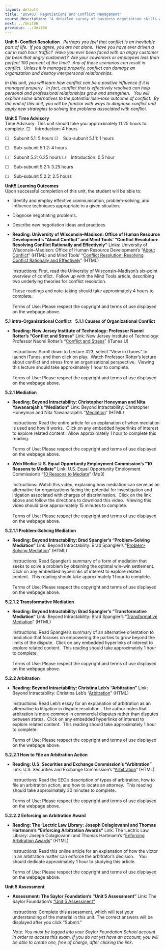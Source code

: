 ```yaml
---
layout: default
title: "BUS403: Negotiations and Conflict Management"
course_description: "A detailed survey of business negotiation skills and strategies designed to help maintain healthy business relationships. Examines the concepts, processes, strategies, and ethical issues related to negotiation, and appropriate conduct in a variety of business contexts."
next: ../Unit06
previous: ../Unit04
---
```

**Unit 5: Conflict Resolution** <span id="5"></span> 
*Perhaps you feel that conflict is an inevitable part of life.  If you
agree, you are not alone.  Have you have ever driven a car in rush hour
traffic?  Have you ever been faced with an angry customer (or been that
angry customer)?  Are your coworkers or employees less than perfect 100
percent of the time?  Any of these scenarios can result in conflict. 
Unless it is managed properly, conflict can damage an organization and
destroy interpersonal relationships.*  
  
 *In this unit, you will learn how conflict can be a positive influence
if it is managed properly.  In fact, conflict that is effectively
resolved can help personal and professional relationships grow and
strengthen.   You will explore some alternatives to the potential
lose–lose outcome of conflict.  By the end of this unit, you will be
familiar with ways to diagnose conflict and apply new strategies to
solving the problems associated with conflict.*

**Unit 5 Time Advisory**  
Time Advisory: This unit should take you approximately 11.25 hours to
complete.
☐    Introduction: 4 hours

☐    Subunit 5.1: 5 hours
☐    Sub-subunit 5.1.1: 1 hours

☐    Sub-subunit 5.1.2: 4 hours

☐    Subunit 5.2: 6.25 hours
☐    Introduction: 0.5 hour

☐    Sub-subunit 5.2.1: 3.25 hours

☐    <span id="cke_bm_631S" style="display: none;"> </span><span
id="cke_bm_630S" style="display: none;"> </span><span id="cke_bm_629S"
style="display: none;"> </span>Sub-subunit 5.2.2: 2.5 hours

**Unit5 Learning Outcomes**  
Upon successful completion of this unit, the student will be able to:
-   Identify and employ effective communication, problem-solving, and
    influence techniques appropriate to a given situation.
-   Diagnose negotiating problems.
-   Describe new negotiation ideas and practices.

-   **Reading: University of Wisconsin–Madison: Office of Human Resource
    Development’s “About Conflict” and Mind Tools’ “Conflict Resolution:
    Resolving Conflict Rationally and Effectively”**
    Links: University of Wisconsin–Madison: Office of Human Resource
    Development’s “[About
    Conflict](http://www.ohrd.wisc.edu/onlinetraining/resolution/aboutwhatisit.htm#whatisconflict)”
    (HTML) and Mind Tools’ “[Conflict Resolution: Resolving Conflict
    Rationally and
    Effectively](http://www.mindtools.com/pages/article/newLDR_81.htm)”
    (HTML)  
        
     Instructions: First, read the University of Wisconsin–Madison’s
    six-point overview of conflict.  Follow up with the Mind Tools
    article, describing two underlying theories for conflict
    resolution.  
      
     These readings and note-taking should take approximately 4 hours to
    complete.  
        
     Terms of Use: Please respect the copyright and terms of use
    displayed on the webpage above.

**5.1 Intra-Organizational Conflict** <span id="5.1"></span> 
**5.1.1 Causes of Organizational Conflict** <span id="5.1.1"></span> 
-   **Reading: New Jersey Institute of Technology: Professor Naomi
    Rotter’s “Conflict and Stress”**
    Link: New Jersey Institute of Technology: Professor Naomi Rotter’s
    “[Conflict and
    Stress](http://itunes.apple.com/us/podcast/lecture-23-conflict-stress/id414890902?i=90390427)”
    (iTunes U)  
        
     Instructions: Scroll down to Lecture \#23, select “View in iTunes”
    to launch iTunes, and then click on play.  Watch Professor Rotter’s
    lecture about conflict and stress from an organizational
    perspective.  Viewing this lecture should take approximately 1 hour
    to complete.  
        
     Terms of Use: Please respect the copyright and terms of use
    displayed on the webpage above.

**5.2.1 Mediation** <span id="5.2.1"></span> 
-   **Reading: Beyond Intractability: Christopher Honeyman and Nita
    Yawanarajah’s “Mediation”**
    Link: Beyond Intractability: Christopher Honeyman and Nita
    Yawanarajah’s
    “[Mediation](http://www.beyondintractability.org/bi-essay/mediation/)”
    (HTML)  
        
     Instructions: Read the entire article for an explanation of when
    mediation is used and how it works.  Click on any embedded
    hyperlinks of interest to explore related content.  Allow
    approximately 1 hour to complete this reading.  
        
     Terms of Use: Please respect the copyright and terms of use
    displayed on the webpage above.

-   **Web Media: U.S. Equal Opportunity Employment Commission’s “10
    Reasons to Mediate”**
    Link: U.S. Equal Opportunity Employment Commission’s “[10 Reasons to
    Mediate](http://www.eeoc.gov/eeoc/mediation/10reasons.cfm)” (Mp3)  
        
     Instructions: Watch this video, explaining how mediation can serve
    as an alternative for organizations facing the potential for
    investigation and litigation associated with charges of
    discrimination.  Click on the link above and follow the directions
    to download this video.  Viewing this video should take
    approximately 15 minutes to complete.  
        
     Terms of Use: Please respect the copyright and terms of use
    displayed on the webpage above.

**5.2.1.1 Problem-Solving Mediation** <span id="5.2.1.1"></span> 
-   **Reading: Beyond Intractability: Brad Spangler’s “Problem-Solving
    Mediation”**
    Link: Beyond Intractability: Brad Spangler’s “[Problem-Solving
    Mediation](http://www.beyondintractability.org/essay/problem-solving_mediation/)”
    (HTML)  
        
     Instructions: Read Spangler’s summary of a form of mediation that
    seeks to solve a problem by obtaining the optimal win–win
    settlement.  Click on any embedded hyperlinks of interest to explore
    related content.  This reading should take approximately 1 hour to
    complete.  
        
     Terms of Use: Please respect the copyright and terms of use
    displayed on the webpage above.

**5.2.1.2 Transformative Mediation** <span id="5.2.1.2"></span> 
-   **Reading: Beyond Intractability: Brad Spangler’s “Transformative
    Mediation”**
    Link: Beyond Intractability: Brad Spangler’s “[Transformative
    Mediation](http://www.beyondintractability.org/essay/transformative_mediation/)”
    (HTML)  
        
     Instructions: Read Spangler’s summary of an alternative orientation
    to mediation that focuses on empowering the parties to grow beyond
    the limits of the dispute.  Click on any embedded hyperlinks of
    interest to explore related content.  This reading should take
    approximately 1 hour to complete.  
        
     Terms of Use: Please respect the copyright and terms of use
    displayed on the webpage above.

**5.2.2 Arbitration** <span id="5.2.2"></span> 
-   **Reading: Beyond Intractability: Christina Leb’s “Arbitration”**
    Link: Beyond Intractability: Christina Leb’s
    “[Arbitration](http://www.beyondintractability.org/essay/arbitration/)”
    (HTML)  
        
     Instructions: Read Leb’s essay for an explanation of arbitration as
    an alternative to litigation in dispute resolution.  The author
    notes that arbitration is more common in commercial disputes rather
    than disputes between states.  Click on any embedded hyperlinks of
    interest to explore related content.  This reading should take
    approximately 1 hour to complete.  
        
     Terms of Use: Please respect the copyright and terms of use
    displayed on the webpage above.

**5.2.2.1 How to File an Arbitration Action** <span
id="5.2.2.1"></span> 
-   **Reading: U.S. Securities and Exchange Commission’s “Arbitration”**
    Link: U.S. Securities and Exchange Commission’s
    “[Arbitration](http://resources.saylor.org.s3.amazonaws.com/BUS/BUS403/BUS403-5.2.2.1-Arbitration-PublicDomain_files/BUS403-5.2.2.1-Arbitration-PublicDomain.htm)”
    (HTML)  
        
     Instructions: Read the SEC’s description of types of arbitration,
    how to file an arbitration action, and how to locate an attorney. 
    This reading should take approximately 30 minutes to complete.  
        
     Terms of Use: Please respect the copyright and terms of use
    displayed on the webpage above.

**5.2.2.2 Enforcing an Arbitration Award** <span id="5.2.2.2"></span> 
-   **Reading: The ‘Lectric Law Library: Joseph Colagiovanni and Thomas
    Hartmann’s “Enforcing Arbitration Awards”**
    Link: The ‘Lectric Law Library: Joseph Colagiovanni and Thomas
    Hartmann’s “[Enforcing Arbitration
    Awards](http://www.lectlaw.com/files/adr15.htm)” (HTML)  
        
     Instructions: Read this online article for an explanation of how
    the victor in an arbitration matter can enforce the arbitrator’s
    decision.    You should dedicate approximately 1 hour to studying
    this article.  
        
     Terms of Use: Please respect the copyright and terms of use
    displayed on the webpage above.

**Unit 5 Assessment** <span id="5.3"></span> 
-   **Assessment: The Saylor Foundation’s “Unit 5 Assessment”**
    Link: The Saylor Foundation’s [“Unit 5
    Assessment”](http://school.saylor.org/mod/quiz/view.php?id=1334)  
        
     Instructions: Complete this assessment, which will test your
    understanding of the material in this unit. The correct answers will
    be displayed after you click “Submit.”  
      
     *Note: You must be logged into your Saylor Foundation School
    account in order to access this exam. If you do not yet have an
    account, you will be able to create one, free of charge, after
    clicking the link.*


